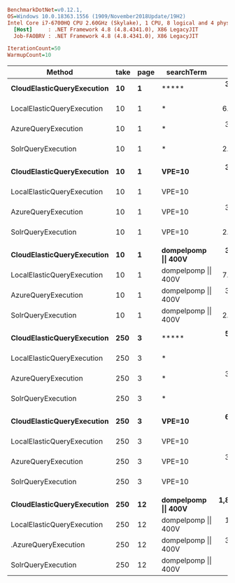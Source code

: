 ```ini

BenchmarkDotNet=v0.12.1,
OS=Windows 10.0.18363.1556 (1909/November2018Update/19H2)
Intel Core i7-6700HQ CPU 2.60GHz (Skylake), 1 CPU, 8 logical and 4 physical cores
  [Host]     : .NET Framework 4.8 (4.8.4341.0), X86 LegacyJIT
  Job-FAOBRV : .NET Framework 4.8 (4.8.4341.0), X86 LegacyJIT

IterationCount=50  
WarmupCount=10  
```

| Method                         | take    | page   | searchTerm               | Mean             | Error          | StdDev         | Median           | Ratio     | RatioSD  | Gen 0         | Gen 1        | Gen 2   | Allocated      |
| ------------------------------ | ------- | ------ | ------------------------ | ----------------:| --------------:| --------------:| ----------------:| ---------:| --------:| -------------:| ------------:| -------:| --------------:|
| **CloudElasticQueryExecution** | **10**  | **1**  | *****                    | **330.842 ms**   | **3.4479 ms**  | **6.5601 ms**  | **329.118 ms**   | **1.000** | **0.00** | **-**         | **-**        | **-**   | **296.21 KB**  |
| LocalElasticQueryExecution     | 10      | 1      | *                        | 6.552 ms         | 0.4169 ms      | 0.8327 ms      | 6.441 ms         | 0.020     | 0.00     | -             | -            | -       | 80 KB          |
| AzureQueryExecution            | 10      | 1      | *                        | 325.566 ms       | 1.3283 ms      | 2.5591 ms      | 324.902 ms       | 0.985     | 0.02     | -             | -            | -       | 64 KB          |
| SolrQueryExecution             | 10      | 1      | *                        | 2.368 ms         | 0.1028 ms      | 0.2076 ms      | 2.244 ms         | 0.007     | 0.00     | 42.9688       | -            | -       | 135.62 KB      |
|                                |         |        |                          |                  |                |                |                  |           |          |               |              |         |                |
| **CloudElasticQueryExecution** | **10**  | **1**  | **VPE=10**               | **334.185 ms**   | **4.9836 ms**  | **9.8372 ms**  | **333.345 ms**   | **1.000** | **0.00** | **-**         | **-**        | **-**   | **280.21 KB**  |
| LocalElasticQueryExecution     | 10      | 1      | VPE=10                   | 10.034 ms        | 0.9842 ms      | 1.9881 ms      | 9.825 ms         | 0.030     | 0.01     | -             | -            | -       | 88 KB          |
| AzureQueryExecution            | 10      | 1      | VPE=10                   | 337.088 ms       | 3.2340 ms      | 6.3837 ms      | 334.527 ms       | 1.010     | 0.04     | -             | -            | -       | 64 KB          |
| SolrQueryExecution             | 10      | 1      | VPE=10                   | 2.612 ms         | 0.0359 ms      | 0.0700 ms      | 2.590 ms         | 0.008     | 0.00     | 42.9688       | -            | -       | 143.08 KB      |
|                                |         |        |                          |                  |                |                |                  |           |          |               |              |         |                |
| **CloudElasticQueryExecution** | **10**  | **1**  | **dompelpomp \|\| 400V** | **332.077 ms**   | **2.7214 ms**  | **5.3078 ms**  | **331.189 ms**   | **1.000** | **0.00** | -             | -            | **-**   | **280.21KB**   |
| LocalElasticQueryExecution     | 10      | 1      | dompelpomp \|\| 400V     | 7.727 ms         | 0.5762 ms      | 1.1640 ms      | 7.549 ms         | 0.023     | 0.00     | -             | -            | -       | 80KB           |
| AzureQueryExecution            | 10      | 1      | dompelpomp \|\| 400V     | 325.839 ms       | 1.5869 ms      | 3.0951 ms      | 325.167 ms       | 0.981     | 0.02     | -             | -            | -       | 64 KB          |
| SolrQueryExecution             | 10      | 1      | dompelpomp \|\| 400V     | 2.435 ms         | 0.0828 ms      | 0.1672 ms      | 2.471 ms         | 0.007     | 0.00     | 42.9688       | -            | -       | 136.74 KB      |
|                                |         |        |                          |                  |                |                |                  |           |          |               |              |         |                |
| **CloudElasticQueryExecution** | **250** | **3**  | *****                    | **580.789 ms**   | **5.6016 ms**  | **11.0570 ms** | **579.022 ms**   | **1.00**  | **0.00** | **-**         | **-**        | **-**   | **2052.75 KB** |
| LocalElasticQueryExecution     | 250     | 3      | *                        | 21.759 ms        | 1.3756 ms      | 2.7787 ms      | 21.805 ms        | 0.04      | 0.00     | -             | -            | -       | 960.05 KB      |
| AzureQueryExecution            | 250     | 3      | *                        | 354.448 ms       | 3.0319 ms      | 5.9847 ms      | 353.651 ms       | 0.61      | 0.01     | -             | -            | -       | 192.34 KB      |
| SolrQueryExecution             | 250     | 3      | *                        | 40.885 ms        | 1.1798 ms      | 2.3288 ms      | 40.697 ms        | 0.07      | 0.00     | 250.0000      | 83.3333      | -       | 1818.67 KB     |
|                                |         |        |                          |                  |                |                |                  |           |          |               |              |         |                |
| **CloudElasticQueryExecution** | **250** | **3**  | **VPE=10**               | **630.904 ms**   | **11.6856 ms** | **22.7918 ms** | **629.771 ms**   | **1.00**  | **0.00** | **-**         | **-**        | **-**   | **1281.55 KB** |
| LocalElasticQueryExecution     | 250     | 3      | VPE=10                   | 37.601 ms        | 1.6740 ms      | 3.1850 ms      | 37.511 ms        | 0.06      | 0.01     | -             | -            | -       | 944.05 KB      |
| AzureQueryExecution            | 250     | 3      | VPE=10                   | 367.129 ms       | 2.7260 ms      | 5.3808 ms      | 365.539 ms       | 0.58      | 0.02     | -             | -            | -       | 193.56 KB      |
| SolrQueryExecution             | 250     | 3      | VPE=10                   | 28.225 ms        | 0.6398 ms      | 1.2924 ms      | 27.637 ms        | 0.04      | 0.00     | 333.3333      | 133.3333     | 66.6667 | 1680.88 KB     |
|                                |         |        |                          |                  |                |                |                  |           |          |               |              |         |                |
| **CloudElasticQueryExecution** | **250** | **12** | **dompelpomp \|\| 400V** | **1,872.885 ms** | **30.8901 ms** | **59.5148 ms** | **1,886.038 ms** | **1.000** | **0.00** | **1000.0000** | **133.3333** | **-**   | **4555.04 KB** |
| LocalElasticQueryExecution     | 250     | 12     | dompelpomp \|\| 400V     | 119.272 ms       | 1.6944 ms      | 3.1824 ms      | 119.298 ms       | 0.064     | 0.00     | -             | -            | -       | 3535.68 KB     |
| .AzureQueryExecution           | 250     | 12     | dompelpomp \|\| 400V     | 337.681 ms       | 2.0013 ms      | 3.9033 ms      | 337.225 ms       | 0.181     | 0.01     | -             | -            | -       | 96 KB          |
| SolrQueryExecution             | 250     | 12     | dompelpomp \|\| 400V     | 16.464 ms        | 0.2223 ms      | 0.4230 ms      | 16.394 ms        | 0.009     | 0.00     | 156.2500      | 62.500       | 31.2500 | 712.98 KB      |
